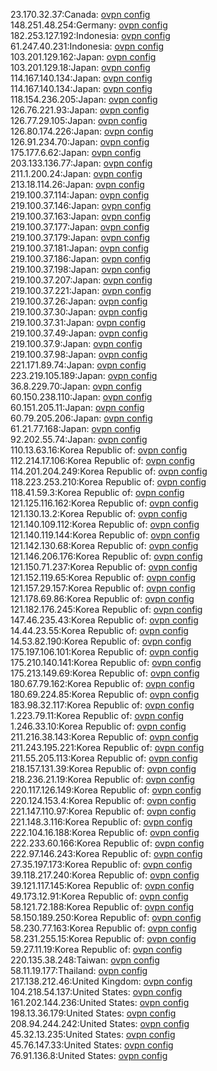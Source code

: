 23.170.32.37:Canada: [ovpn config](vpn/23_170_32_37.ovpn)  
148.251.48.254:Germany: [ovpn config](vpn/148_251_48_254.ovpn)  
182.253.127.192:Indonesia: [ovpn config](vpn/182_253_127_192.ovpn)  
61.247.40.231:Indonesia: [ovpn config](vpn/61_247_40_231.ovpn)  
103.201.129.162:Japan: [ovpn config](vpn/103_201_129_162.ovpn)  
103.201.129.18:Japan: [ovpn config](vpn/103_201_129_18.ovpn)  
114.167.140.134:Japan: [ovpn config](vpn/114_167_140_134.ovpn)  
114.167.140.134:Japan: [ovpn config](vpn/114_167_140_134.ovpn)  
118.154.236.205:Japan: [ovpn config](vpn/118_154_236_205.ovpn)  
126.76.221.93:Japan: [ovpn config](vpn/126_76_221_93.ovpn)  
126.77.29.105:Japan: [ovpn config](vpn/126_77_29_105.ovpn)  
126.80.174.226:Japan: [ovpn config](vpn/126_80_174_226.ovpn)  
126.91.234.70:Japan: [ovpn config](vpn/126_91_234_70.ovpn)  
175.177.6.62:Japan: [ovpn config](vpn/175_177_6_62.ovpn)  
203.133.136.77:Japan: [ovpn config](vpn/203_133_136_77.ovpn)  
211.1.200.24:Japan: [ovpn config](vpn/211_1_200_24.ovpn)  
213.18.114.26:Japan: [ovpn config](vpn/213_18_114_26.ovpn)  
219.100.37.114:Japan: [ovpn config](vpn/219_100_37_114.ovpn)  
219.100.37.146:Japan: [ovpn config](vpn/219_100_37_146.ovpn)  
219.100.37.163:Japan: [ovpn config](vpn/219_100_37_163.ovpn)  
219.100.37.177:Japan: [ovpn config](vpn/219_100_37_177.ovpn)  
219.100.37.179:Japan: [ovpn config](vpn/219_100_37_179.ovpn)  
219.100.37.181:Japan: [ovpn config](vpn/219_100_37_181.ovpn)  
219.100.37.186:Japan: [ovpn config](vpn/219_100_37_186.ovpn)  
219.100.37.198:Japan: [ovpn config](vpn/219_100_37_198.ovpn)  
219.100.37.207:Japan: [ovpn config](vpn/219_100_37_207.ovpn)  
219.100.37.221:Japan: [ovpn config](vpn/219_100_37_221.ovpn)  
219.100.37.26:Japan: [ovpn config](vpn/219_100_37_26.ovpn)  
219.100.37.30:Japan: [ovpn config](vpn/219_100_37_30.ovpn)  
219.100.37.31:Japan: [ovpn config](vpn/219_100_37_31.ovpn)  
219.100.37.49:Japan: [ovpn config](vpn/219_100_37_49.ovpn)  
219.100.37.9:Japan: [ovpn config](vpn/219_100_37_9.ovpn)  
219.100.37.98:Japan: [ovpn config](vpn/219_100_37_98.ovpn)  
221.171.89.74:Japan: [ovpn config](vpn/221_171_89_74.ovpn)  
223.219.105.189:Japan: [ovpn config](vpn/223_219_105_189.ovpn)  
36.8.229.70:Japan: [ovpn config](vpn/36_8_229_70.ovpn)  
60.150.238.110:Japan: [ovpn config](vpn/60_150_238_110.ovpn)  
60.151.205.11:Japan: [ovpn config](vpn/60_151_205_11.ovpn)  
60.79.205.206:Japan: [ovpn config](vpn/60_79_205_206.ovpn)  
61.21.77.168:Japan: [ovpn config](vpn/61_21_77_168.ovpn)  
92.202.55.74:Japan: [ovpn config](vpn/92_202_55_74.ovpn)  
110.13.63.16:Korea Republic of: [ovpn config](vpn/110_13_63_16.ovpn)  
112.214.17.106:Korea Republic of: [ovpn config](vpn/112_214_17_106.ovpn)  
114.201.204.249:Korea Republic of: [ovpn config](vpn/114_201_204_249.ovpn)  
118.223.253.210:Korea Republic of: [ovpn config](vpn/118_223_253_210.ovpn)  
118.41.59.3:Korea Republic of: [ovpn config](vpn/118_41_59_3.ovpn)  
121.125.116.162:Korea Republic of: [ovpn config](vpn/121_125_116_162.ovpn)  
121.130.13.2:Korea Republic of: [ovpn config](vpn/121_130_13_2.ovpn)  
121.140.109.112:Korea Republic of: [ovpn config](vpn/121_140_109_112.ovpn)  
121.140.119.144:Korea Republic of: [ovpn config](vpn/121_140_119_144.ovpn)  
121.142.130.68:Korea Republic of: [ovpn config](vpn/121_142_130_68.ovpn)  
121.146.206.176:Korea Republic of: [ovpn config](vpn/121_146_206_176.ovpn)  
121.150.71.237:Korea Republic of: [ovpn config](vpn/121_150_71_237.ovpn)  
121.152.119.65:Korea Republic of: [ovpn config](vpn/121_152_119_65.ovpn)  
121.157.29.157:Korea Republic of: [ovpn config](vpn/121_157_29_157.ovpn)  
121.178.69.86:Korea Republic of: [ovpn config](vpn/121_178_69_86.ovpn)  
121.182.176.245:Korea Republic of: [ovpn config](vpn/121_182_176_245.ovpn)  
147.46.235.43:Korea Republic of: [ovpn config](vpn/147_46_235_43.ovpn)  
14.44.23.55:Korea Republic of: [ovpn config](vpn/14_44_23_55.ovpn)  
14.53.82.190:Korea Republic of: [ovpn config](vpn/14_53_82_190.ovpn)  
175.197.106.101:Korea Republic of: [ovpn config](vpn/175_197_106_101.ovpn)  
175.210.140.141:Korea Republic of: [ovpn config](vpn/175_210_140_141.ovpn)  
175.213.149.69:Korea Republic of: [ovpn config](vpn/175_213_149_69.ovpn)  
180.67.79.162:Korea Republic of: [ovpn config](vpn/180_67_79_162.ovpn)  
180.69.224.85:Korea Republic of: [ovpn config](vpn/180_69_224_85.ovpn)  
183.98.32.117:Korea Republic of: [ovpn config](vpn/183_98_32_117.ovpn)  
1.223.79.11:Korea Republic of: [ovpn config](vpn/1_223_79_11.ovpn)  
1.246.33.10:Korea Republic of: [ovpn config](vpn/1_246_33_10.ovpn)  
211.216.38.143:Korea Republic of: [ovpn config](vpn/211_216_38_143.ovpn)  
211.243.195.221:Korea Republic of: [ovpn config](vpn/211_243_195_221.ovpn)  
211.55.205.113:Korea Republic of: [ovpn config](vpn/211_55_205_113.ovpn)  
218.157.131.39:Korea Republic of: [ovpn config](vpn/218_157_131_39.ovpn)  
218.236.21.19:Korea Republic of: [ovpn config](vpn/218_236_21_19.ovpn)  
220.117.126.149:Korea Republic of: [ovpn config](vpn/220_117_126_149.ovpn)  
220.124.153.4:Korea Republic of: [ovpn config](vpn/220_124_153_4.ovpn)  
221.147.110.97:Korea Republic of: [ovpn config](vpn/221_147_110_97.ovpn)  
221.148.3.116:Korea Republic of: [ovpn config](vpn/221_148_3_116.ovpn)  
222.104.16.188:Korea Republic of: [ovpn config](vpn/222_104_16_188.ovpn)  
222.233.60.166:Korea Republic of: [ovpn config](vpn/222_233_60_166.ovpn)  
222.97.146.243:Korea Republic of: [ovpn config](vpn/222_97_146_243.ovpn)  
27.35.197.173:Korea Republic of: [ovpn config](vpn/27_35_197_173.ovpn)  
39.118.217.240:Korea Republic of: [ovpn config](vpn/39_118_217_240.ovpn)  
39.121.117.145:Korea Republic of: [ovpn config](vpn/39_121_117_145.ovpn)  
49.173.12.91:Korea Republic of: [ovpn config](vpn/49_173_12_91.ovpn)  
58.121.72.188:Korea Republic of: [ovpn config](vpn/58_121_72_188.ovpn)  
58.150.189.250:Korea Republic of: [ovpn config](vpn/58_150_189_250.ovpn)  
58.230.77.163:Korea Republic of: [ovpn config](vpn/58_230_77_163.ovpn)  
58.231.255.15:Korea Republic of: [ovpn config](vpn/58_231_255_15.ovpn)  
59.27.11.19:Korea Republic of: [ovpn config](vpn/59_27_11_19.ovpn)  
220.135.38.248:Taiwan: [ovpn config](vpn/220_135_38_248.ovpn)  
58.11.19.177:Thailand: [ovpn config](vpn/58_11_19_177.ovpn)  
217.138.212.46:United Kingdom: [ovpn config](vpn/217_138_212_46.ovpn)  
104.218.54.137:United States: [ovpn config](vpn/104_218_54_137.ovpn)  
161.202.144.236:United States: [ovpn config](vpn/161_202_144_236.ovpn)  
198.13.36.179:United States: [ovpn config](vpn/198_13_36_179.ovpn)  
208.94.244.242:United States: [ovpn config](vpn/208_94_244_242.ovpn)  
45.32.13.235:United States: [ovpn config](vpn/45_32_13_235.ovpn)  
45.76.147.33:United States: [ovpn config](vpn/45_76_147_33.ovpn)  
76.91.136.8:United States: [ovpn config](vpn/76_91_136_8.ovpn)  
